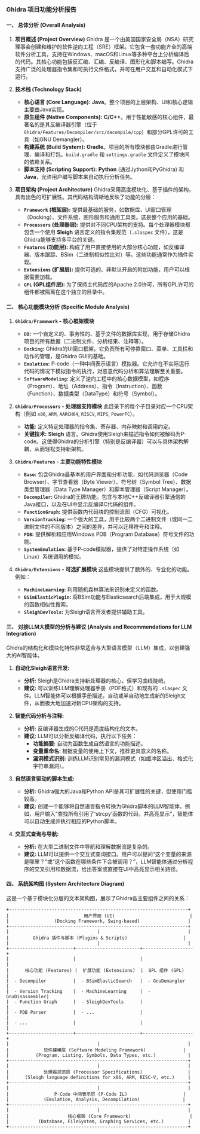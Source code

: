 ### **Ghidra 项目功能分析报告**

#### **一、 总体分析 (Overall Analysis)**

1.  **项目概述 (Project Overview)**
    Ghidra 是一个由美国国家安全局（NSA）研究理事会创建和维护的软件逆向工程（SRE）框架。它包含一套功能齐全的高端软件分析工具，支持在Windows、macOS和Linux等多种平台上分析编译后的代码。其核心功能包括反汇编、汇编、反编译、图形化和脚本编写。Ghidra支持广泛的处理器指令集和可执行文件格式，并可在用户交互和自动化模式下运行。

2.  **技术栈 (Technology Stack)**
    *   **核心语言 (Core Language):** **Java**。整个项目的上层架构、UI和核心逻辑主要由Java实现。
    *   **原生组件 (Native Components):** **C/C++**。用于性能敏感的核心组件，最著名的是其反编译器引擎（位于 `Ghidra/Features/Decompiler/src/decompile/cpp`）和部分GPL许可的工具（如GNU Demangler）。
    *   **构建系统 (Build System):** **Gradle**。项目的所有模块都由Gradle进行管理、编译和打包。`build.gradle` 和 `settings.gradle` 文件定义了模块间的依赖关系。
    *   **脚本支持 (Scripting Support):** **Python** (通过Jython和PyGhidra) 和 **Java**，允许用户编写脚本来自动执行分析任务。

3.  **项目架构 (Project Architecture)**
    Ghidra采用高度模块化、基于插件的架构，具有出色的可扩展性。其代码结构清晰地反映了功能的分层：
    *   **`Framework` (框架层):** 提供最基础的服务，如数据库、UI窗口管理（Docking）、文件系统、图形服务和通用工具类。这是整个应用的基础。
    *   **`Processors` (处理器层):** 提供对不同CPU架构的支持。每个处理器模块都包含一个使用 **Sleigh** 语言定义的指令集规范（`.slaspec` 文件），这是Ghidra能够支持多平台的关键。
    *   **`Features` (功能层):** 构成了用户直接使用的大部分核心功能，如反编译器、版本跟踪、BSim（二进制相似性比对）等。这些功能通常作为插件实现。
    *   **`Extensions` (扩展层):** 提供可选的、非默认开启的附加功能，用户可以根据需要加载。
    *   **`GPL` (GPL组件层):** 为了保持主代码库的Apache 2.0许可，所有GPL许可的组件都被隔离在这个独立的目录中。

#### **二、 核心功能模块分析 (Specific Module Analysis)**

1.  **`Ghidra/Framework` - 核心框架模块**
    *   **`DB`:** 一个自定义的、事务性的、基于文件的数据库实现，用于存储Ghidra项目的所有数据（二进制文件、分析结果、注释等）。
    *   **`Docking`:** Ghidra的UI窗口框架。它负责所有可停靠窗口、菜单、工具栏和动作的管理，是Ghidra GUI的基础。
    *   **`Emulation`:** P-code（一种中间表示语言）模拟器。它允许在不实际运行代码的情况下模拟指令的执行，对恶意代码分析和算法理解至关重要。
    *   **`SoftwareModeling`:** 定义了逆向工程中的核心数据模型，如程序（Program）、地址（Address）、指令（Instruction）、函数（Function）、数据类型（DataType）和符号（Symbol）。

2.  **`Ghidra/Processors` - 处理器支持模块**
    此目录下的每个子目录对应一个CPU架构（例如 `x86`, `ARM`, `AARCH64`, `RISCV`, `MIPS`, `PowerPC`）。
    *   **功能:** 定义特定处理器的指令集、寄存器、内存映射和调用约定。
    *   **关键技术:** **Sleigh** 语言。Ghidra使用Sleigh来描述指令如何被解码为P-code。这使得Ghidra的分析引擎（特别是反编译器）可以与具体架构解耦，从而轻松支持新架构。

3.  **`Ghidra/Features` - 主要功能特性模块**
    *   **`Base`:** 包含Ghidra最基本的用户界面和分析功能，如代码浏览器（Code Browser）、字节查看器（Byte Viewer）、符号树（Symbol Tree）、数据类型管理器（Data Type Manager）和脚本管理器（Script Manager）。
    *   **`Decompiler`:** Ghidra的王牌功能。包含与本地C++反编译器引擎通信的Java接口，以及在UI中显示反编译C代码的组件。
    *   **`FunctionGraph`:** 提供函数内代码块的控制流图（CFG）可视化。
    *   **`VersionTracking`:** 一个强大的工具，用于比较两个二进制文件（或同一二进制文件的不同版本）之间的差异，并可以迁移符号和注释。
    *   **`PDB`:** 提供解析和应用Windows PDB（Program Database）符号文件的功能。
    *   **`SystemEmulation`:** 基于P-code模拟器，提供了对特定操作系统（如Linux）系统调用的模拟。

4.  **`Ghidra/Extensions` - 可选扩展模块**
    这些模块提供了额外的、专业化的功能。例如：
    *   **`MachineLearning`:** 利用随机森林算法来识别未定义的函数。
    *   **`BSimElasticPlugin`:** 将BSim功能与Elasticsearch后端集成，用于大规模的函数相似性搜索。
    *   **`SleighDevTools`:** 为Sleigh语言开发者提供辅助工具。

#### **三、 对接LLM大模型的分析与建议 (Analysis and Recommendations for LLM Integration)**

Ghidra的结构化和模块化特性非常适合与大型语言模型（LLM）集成，以创建强大的AI智能体。
1.  **自动化Sleigh语言开发:**
    *   **分析:** Sleigh是Ghidra支持新处理器的核心，但学习曲线陡峭。
    *   **建议:** 可以训练LLM理解处理器手册（PDF格式）和现有的 `.slaspec` 文件。LLM智能体可以根据手册描述，自动或半自动地生成新的Sleigh文件，从而极大地加速对新CPU架构的支持。

2.  **智能代码分析与注释:**
    *   **分析:** 反编译器生成的C代码是高度结构化的文本。
    *   **建议:** LLM可以分析反编译代码，执行以下任务：
        *   **功能摘要:** 自动为函数生成自然语言的功能描述。
        *   **变量重命名:** 根据变量的使用上下文，推荐更具意义的名称。
        *   **漏洞模式识别:** 训练LLM识别常见的漏洞模式（如缓冲区溢出、格式化字符串漏洞）。

3.  **自然语言驱动的脚本生成:**
    *   **分析:** Ghidra强大的Java和Python API是其可扩展性的关键，但使用门槛较高。
    *   **建议:** 创建一个能够将自然语言指令转换为Ghidra脚本的LLM智能体。例如，用户输入“查找所有引用了‘strcpy’函数的代码，并高亮显示”，智能体可以自动生成并执行相应的Python脚本。

4.  **交互式查询与导航:**
    *   **分析:** 在大型二进制文件中导航和理解数据流是复杂的。
    *   **建议:** LLM可以提供一个交互式查询接口。用户可以提问“这个变量的来源是哪里？”或“这个函数在哪些条件下会被调用？”，LLM智能体通过分析程序的交叉引用和数据流，给出答案或直接在UI中高亮显示相关路径。

#### **四、 系统架构图 (System Architecture Diagram)**

这是一个基于模块化分层的文本架构图，展示了Ghidra各主要组件之间的关系：

```
+-------------------------------------------------------------------+
|                            用户界面 (UI)                            |
|                 (Docking Framework, Swing-based)                  |
+-------------------------------------------------------------------+
|                                 |                                 |
|         Ghidra 插件与脚本 (Plugins & Scripts)                     |
|                                 |                                 |
+------------------------+------------------------+-------------------+
|                        |                        |                   |
|      核心功能 (Features) |  扩展功能 (Extensions)  |  GPL 组件 (GPL)   |
|  - Decompiler          |  - BSimElasticSearch   |  - GnuDemangler   |
|  - Version Tracking    |  - MachineLearning     |  - GnuDisassembler|
|  - Function Graph      |  - SleighDevTools      |                   |
|  - PDB Parser          |  - ...                 |                   |
|  - ...                 |                        |                   |
+------------------------+------------------------+-------------------+
|                                 |                                 |
|             软件建模层 (Software Modeling Framework)              |
|          (Program, Listing, Symbols, Data Types, etc.)            |
+-------------------------------------------------------------------+
|                                 |                                 |
|             处理器规范层 (Processor Specifications)                 |
|      (Sleigh language definitions for x86, ARM, RISC-V, etc.)     |
+-------------------------------------------------------------------+
|                                 |                                 |
|                 P-Code 中间表示层 (P-Code IL)                     |
|             (Emulation, Analysis, Decompilation)                |
+-------------------------------------------------------------------+
|                                 |                                 |
|                      核心框架 (Core Framework)                      |
|           (Database, FileSystem, Graphing Services, etc.)         |
+-------------------------------------------------------------------+
```
